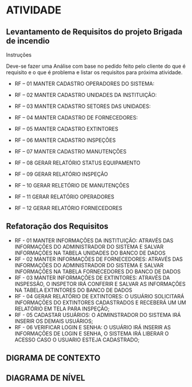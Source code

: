 
# ATIVIDADE

## Levantamento de Requisitos do projeto Brigada de incendio 

Instruções

Deve-se fazer uma Análise com base no pedido feito pelo cliente do que é requisito e o que é problema e listar os requisitos para próxima atividade.

- RF – 01 MANTER CADASTRO OPERADORES DO SISTEMA:
- RF – 02 MANTER CADASTRO UNIDADES DA INSTITUIÇÃO:
- RF – 03 MANTER CADASTRO SETORES DAS UNIDADES:

- RF – 04 MANTER CADASTRO DE FORNECEDORES:

- RF – 05 MANTER CADASTRO EXTINTORES
- RF – 06 MANTER CADASTRO INSPEÇÕES
- RF – 07 MANTER CADASTRO MANUTENÇÕES

- RF – 08 GERAR RELATÓRIO STATUS EQUIPAMENTO
- RF – 09 GERAR RELATÓRIO INSPEÇÃO
- RF – 10 GERAR RELETÓRIO DE MANUTENÇÕES
- RF – 11 GERAR RELATÓRIO OPERADORES
- RF – 12 GERAR RELATÓRIO FORNECEDORES



## Refatoração dos Requisitos


- RF - 01  MANTER INFORMAÇÕES DA INSTITUIÇÃO: ATRAVÉS DAS INFORMAÇÕES DO ADMINISTRADOR DO SISTEMA E SALVAR INFORMAÇÕES NA TABELA UNIDADES DO BANCO DE DADOS
- RF - 02  MANTER INFORMAÇÕES DE FORNECEDORES: ATRAVÉS DAS INFORMAÇÕES DO ADMINISTRADOR DO SISTEMA E SALVAR INFORMAÇÕES NA TABELA FORNECEDORES DO BANCO DE DADOS
- RF - 03  MANTER INFORMAÇÕES DE EXTINTORES: ATRAVÉS DA INSPESSÃO, O INSPETOR  IRÁ CONFERIR E SALVAR AS INFORMAÇÕES NA TABELA EXTINTORES DO BANCO DE DADOS
- RF - 04  GERAR RELATÓRIO DE EXTINTORES: O USUÁRIO SOLICITARÁ INFORMAÇÕES DO EXTINTORES CADASTRADOS E RECEBERÁ UM UM RELATÓRIO EM TELA PARA INSPEÇÃO; 
- RF - 05  CADASTAR USUÁRIOS: O ADMINSTRADOR DO SISTEMA IRÁ INSERIR OS DEMAIS USUÁRIOS;  
- RF - 06  VERIFICAR LOGIN E SENHA: O USUÁRIO IRÁ INSERIR AS INFORMAÇÕES DE LOGIN E SENHA, O SISTEMA IRÁ LIBERAR O ACESSO CASO O USUARIO ESTEJA CADASTRADO;


## DIGRAMA DE CONTEXTO

## DIAGRAMA DE NÍVEL





